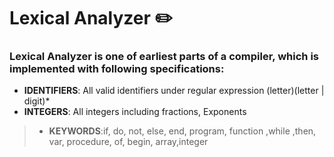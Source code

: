 # Lexical Analyzer :pencil2:

### Lexical Analyzer is one of earliest parts of a compiler, which is implemented with following specifications:
* **IDENTIFIERS**: All valid identifiers under regular expression (letter)(letter | digit)*
* **INTEGERS**: All integers including fractions, Exponents
>* **KEYWORDS**:if, do, not, else, end, program, function ,while ,then, var, procedure, of, begin, array,integer
